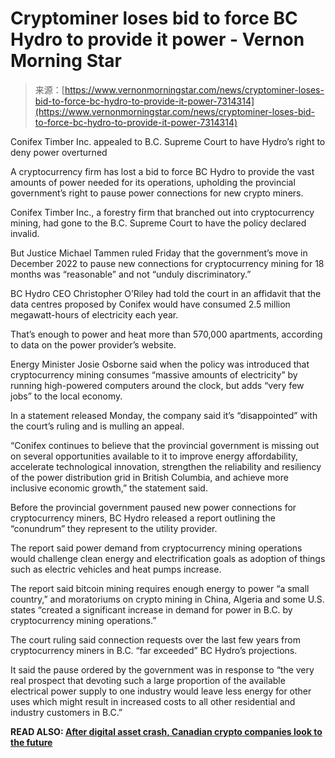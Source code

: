 <!--yml
category: 未分类
date: 2024-05-27 14:40:23
-->

# Cryptominer loses bid to force BC Hydro to provide it power - Vernon Morning Star

> 来源：[https://www.vernonmorningstar.com/news/cryptominer-loses-bid-to-force-bc-hydro-to-provide-it-power-7314314](https://www.vernonmorningstar.com/news/cryptominer-loses-bid-to-force-bc-hydro-to-provide-it-power-7314314)

Conifex Timber Inc. appealed to B.C. Supreme Court to have Hydro’s right to deny power overturned

A cryptocurrency firm has lost a bid to force BC Hydro to provide the vast amounts of power needed for its operations, upholding the provincial government’s right to pause power connections for new crypto miners.

Conifex Timber Inc., a forestry firm that branched out into cryptocurrency mining, had gone to the B.C. Supreme Court to have the policy declared invalid.

But Justice Michael Tammen ruled Friday that the government’s move in December 2022 to pause new connections for cryptocurrency mining for 18 months was “reasonable” and not “unduly discriminatory.”

BC Hydro CEO Christopher O’Riley had told the court in an affidavit that the data centres proposed by Conifex would have consumed 2.5 million megawatt-hours of electricity each year.

That’s enough to power and heat more than 570,000 apartments, according to data on the power provider’s website.

Energy Minister Josie Osborne said when the policy was introduced that cryptocurrency mining consumes “massive amounts of electricity” by running high-powered computers around the clock, but adds “very few jobs” to the local economy.

In a statement released Monday, the company said it’s “disappointed” with the court’s ruling and is mulling an appeal.

“Conifex continues to believe that the provincial government is missing out on several opportunities available to it to improve energy affordability, accelerate technological innovation, strengthen the reliability and resiliency of the power distribution grid in British Columbia, and achieve more inclusive economic growth,” the statement said.

Before the provincial government paused new power connections for cryptocurrency miners, BC Hydro released a report outlining the “conundrum” they represent to the utility provider.

The report said power demand from cryptocurrency mining operations would challenge clean energy and electrification goals as adoption of things such as electric vehicles and heat pumps increase.

The report said bitcoin mining requires enough energy to power “a small country,” and moratoriums on crypto mining in China, Algeria and some U.S. states “created a significant increase in demand for power in B.C. by cryptocurrency mining operations.”

The court ruling said connection requests over the last few years from cryptocurrency miners in B.C. “far exceeded” BC Hydro’s projections.

It said the pause ordered by the government was in response to “the very real prospect that devoting such a large proportion of the available electrical power supply to one industry would leave less energy for other uses which might result in increased costs to all other residential and industry customers in B.C.”

**READ ALSO: [After digital asset crash, Canadian crypto companies look to the future](https://www.surreynowleader.com/business/after-digital-asset-crash-canadian-crypto-companies-look-to-the-future-2988473 "related story")**